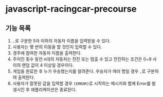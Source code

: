 # javascript-racingcar-precourse

## 기능 목록

1. `,`로 구분한 5자 이하의 자동차 이름을 입력받을 수 있다.
2. 사용자는 몇 번의 이동을 할 것인지 입력할 수 있다.
3. 경주에 참여한 자동차 이름을 출력한다. 
4. 주어진 횟수 동안 n대의 자동차는 전진 또는 멈출 수 있고 전진하는 조건은 0~9 사이의 랜덤 값이 4 이상일 경우이다.
5. 게임을 완료한 후 누가 우승했는지를 알려준다. 우승자가 여러 명일 경우 `,`로 구분하여 출력한다.
6. 사용자가 잘못된 값을 입력할 경우 `[ERROR]`로 시작하는 메시지와 함께 Error를 발생시킨 후 애플리케이션은 종료된다.